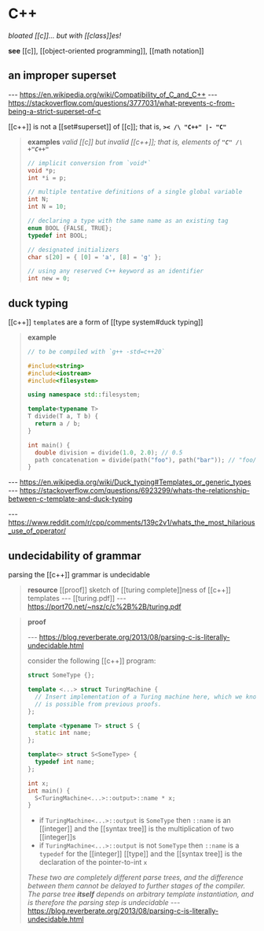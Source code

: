 # C++

_bloated [[c]]... but with [[class]]es!_

**see** [[c]], [[object-oriented programming]], [[math notation]]

## an improper superset

--- <https://en.wikipedia.org/wiki/Compatibility_of_C_and_C++> --- <https://stackoverflow.com/questions/3777031/what-prevents-c-from-being-a-strict-superset-of-c>

[[c++]] is not a [[set#superset]] of [[c]]; that is, **`>< /\ "C++" |- "C"`**

> **examples** _valid [[c]] but invalid [[c++]]; that is, elements of **`"C" /\ +"C++"`**_
>
> ```c
> // implicit conversion from `void*`
> void *p;
> int *i = p;
>
> // multiple tentative definitions of a single global variable
> int N;
> int N = 10;
>
> // declaring a type with the same name as an existing tag
> enum BOOL {FALSE, TRUE};
> typedef int BOOL;
>
> // designated initializers
> char s[20] = { [0] = 'a', [8] = 'g' };
>
> // using any reserved C++ keyword as an identifier
> int new = 0;
> ```

## duck typing

[[c++]] `template`s are a form of [[type system#duck typing]]

> **example**
>
> ```cpp
> // to be compiled with `g++ -std=c++20`
>
> #include<string>
> #include<iostream>
> #include<filesystem>
>
> using namespace std::filesystem;
>
> template<typename T>
> T divide(T a, T b) {
>   return a / b;
> }
>
> int main() {
>   double division = divide(1.0, 2.0); // 0.5
>   path concatenation = divide(path("foo"), path("bar")); // "foo/bar"
> }
> ```

--- <https://en.wikipedia.org/wiki/Duck_typing#Templates_or_generic_types> --- <https://stackoverflow.com/questions/6923299/whats-the-relationship-between-c-template-and-duck-typing>

--- <https://www.reddit.com/r/cpp/comments/139c2v1/whats_the_most_hilarious_use_of_operator/>

## undecidability of grammar

parsing the [[c++]] grammar is undecidable

> **resource** [[proof]] sketch of [[turing complete]]ness of [[c++]] templates --- [[turing.pdf]] --- <https://port70.net/~nsz/c/c%2B%2B/turing.pdf>

> **proof**
>
> --- <https://blog.reverberate.org/2013/08/parsing-c-is-literally-undecidable.html>
>
> consider the following [[c++]] program:
>
> ```cpp
> struct SomeType {};
>
> template <...> struct TuringMachine {
>   // Insert implementation of a Turing machine here, which we know
>   // is possible from previous proofs.
> };
>
> template <typename T> struct S {
>   static int name;
> };
>
> template<> struct S<SomeType> {
>   typedef int name;
> };
>
> int x;
> int main() {
>   S<TuringMachine<...>::output>::name * x;
> }
> ```
>
> - if `TuringMachine<...>::output` is `SomeType` then `::name` is an [[integer]] and the [[syntax tree]] is the multiplication of two [[integer]]s
> - if `TuringMachine<...>::output` is not `SomeType` then `::name` is a `typedef` for the [[integer]] [[type]] and the [[syntax tree]] is the declaration of the pointer-to-int `x`
>
> _These two are completely different parse trees, and the difference between them cannot be delayed to further stages of the compiler. The parse tree **itself** depends on arbitrary template instantiation, and is therefore the parsing step is undecidable_ --- <https://blog.reverberate.org/2013/08/parsing-c-is-literally-undecidable.html>
